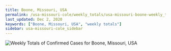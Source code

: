 ```yaml
---
title: Boone, Missouri, USA
permalink: /usa-missouri-cole/weekly_totals/usa-missouri-boone-weekly_totals.html
last_updated: Dec 2, 2020
keywords: ["Boone, Missouri, USA", "weekly totals"]
sidebar: usa-missouri-cole_sidebar
---
```


![Weekly Totals of Confirmed Cases for Boone, Missouri, USA](/covid_tracker/images/graphs/usa-missouri-boone-weekly_totals_graph.png)
